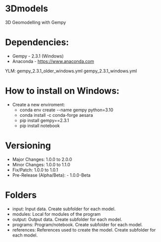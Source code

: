 # 3Dmodels
3D Geomodelling with Gempy

# Dependencies:
* Gempy - 2.3.1 (Windows)
* Anaconda - https://www.anaconda.com

YLM:
gempy_2.3.1_older_windows.yml
gempy_2.3.1_windows.yml

# How to install on Windows:
- Create a new enviroment:
    - conda env create --name gempy python=3.10
    - conda install -c conda-forge aesara
    - pip install gempy==2.3.1
    - pip install notebook

# Versioning

- Major Changes: 1.0.0 to 2.0.0
- Minor Changes: 1.0.0 to 1.1.0
- Fix/Patch: 1.0.0 to 1.0.1
- Pre-Release (Alpha/Beta): - 1.0.0-Beta

# Folders
- input: Input data. Create subfolder for each model.
- modules: Local for modules of the program
- output: Output data. Create subfolder for each model.
- programs: Program/notebook. Create subfolder for each model.
- references: References used to create the model. Create subfolder for each model.